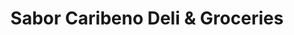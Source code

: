 ---
title: "Sabor Caribeno Deli & Groceries"
url: /trenton/sabor-caribeno-deli-and-groceries/
shop: deli
---